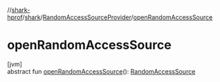 //[shark-hprof](../../../index.md)/[shark](../index.md)/[RandomAccessSourceProvider](index.md)/[openRandomAccessSource](open-random-access-source.md)

# openRandomAccessSource

[jvm]\
abstract fun [openRandomAccessSource](open-random-access-source.md)(): [RandomAccessSource](../-random-access-source/index.md)
